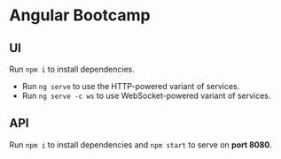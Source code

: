 # Angular Bootcamp

## UI

Run `npm i` to install dependencies.

- Run `ng serve` to use the HTTP-powered variant of services.
- Run `ng serve -c ws` to use WebSocket-powered variant of services.

## API

Run `npm i` to install dependencies and `npm start` to serve on **port 8080**.
